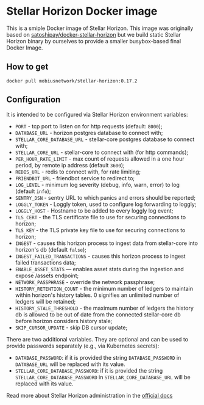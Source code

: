 # Stellar Horizon Docker image

This is a smiple Docker image of Stellar Horizon. This image was originally based on [satoshipay/docker-stellar-horizon](https://github.com/satoshipay/docker-stellar-horizon) but we build static Stellar Horizon binary by ourselves to provide a smaller busybox-based final Docker Image.

## How to get

```shell
docker pull mobiusnetwork/stellar-horizon:0.17.2
```

## Configuration

It is intended to be configured via Stellar Horizon environment variables:

* `PORT` - tcp port to listen on for http requests (default: `8000`);
* `DATABASE_URL` - horizon postgres database to connect with;
* `STELLAR_CORE_DATABASE_URL` - stellar-core postgres database to connect with;
* `STELLAR_CORE_URL` - stellar-core to connect with (for http commands);
* `PER_HOUR_RATE_LIMIT` - max count of requests allowed in a one hour period, by remote ip address (default `3600`);
* `REDIS_URL` - redis to connect with, for rate limiting;
* `FRIENDBOT_URL` - friendbot service to redirect to;
* `LOG_LEVEL` - minimum log severity (debug, info, warn, error) to log (default `info`);
* `SENTRY_DSN` - sentry URL to which panics and errors should be reported;
* `LOGGLY_TOKEN` - Loggly token, used to configure log forwarding to loggly;
* `LOGGLY_HOST` - Hostname to be added to every loggly log event;
* `TLS_CERT` - the TLS certificate file to use for securing connections to horizon;
* `TLS_KEY` - the TLS private key file to use for securing connections to horizon;
* `INGEST` - causes this horizon process to ingest data from stellar-core into horizon's db (default `false`);
* `INGEST_FAILED_TRANSACTIONS` - causes this horizon process to ingest failed transactions data;
* `ENABLE_ASSET_STATS` — enables asset stats during the ingestion and expose /assets endpoint;
* `NETWORK_PASSPHRASE` - override the network passphrase;
* `HISTORY_RETENTION_COUNT` - the minimum number of ledgers to maintain within horizon's history tables.  0 signifies an unlimited number of ledgers will be retained;
* `HISTORY_STALE_THRESHOLD` - the maximum number of ledgers the history db is allowed to be out of date from the connected stellar-core db before horizon considers history stale;
* `SKIP_CURSOR_UPDATE` - skip DB cursor update;

There are two additional variables. They are optional and can be used to provide passwords separately (e.g., via Kubernetes secrets):

* `DATABASE_PASSWORD`: if it is provided the string `DATABASE_PASSWORD` in `DATABASE_URL` will be replaced with its value.
* `STELLAR_CORE_DATABASE_PASSWORD`: if it is provided the string `STELLAR_CORE_DATABASE_PASSWORD` in `STELLAR_CORE_DATABASE_URL` will be replaced with its value.

Read more about Stellar Horizon administration in the [official docs](https://github.com/stellar/go/blob/master/services/horizon/internal/docs/reference/admin.md)
